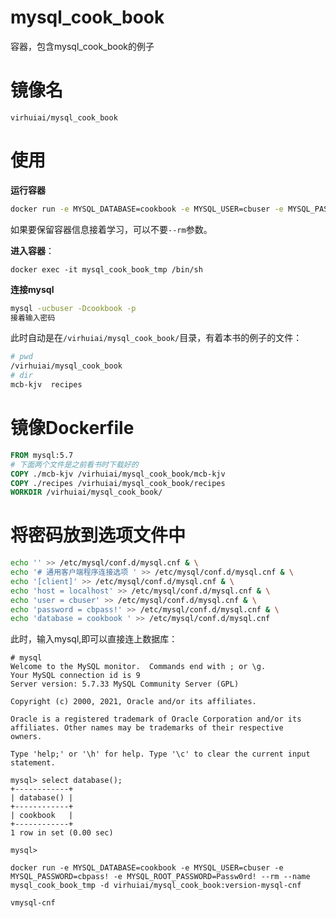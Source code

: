 

# mysql_cook_book

容器，包含mysql_cook_book的例子



# 镜像名



```
virhuiai/mysql_cook_book
```





# 使用



**运行容器**



```bash
docker run -e MYSQL_DATABASE=cookbook -e MYSQL_USER=cbuser -e MYSQL_PASSWORD=cbpass! -e MYSQL_ROOT_PASSWORD=Passw0rd! --rm --name mysql_cook_book_tmp -d virhuiai/mysql_cook_book:latest
```



如果要保留容器信息接着学习，可以不要`--rm`参数。



**进入容器**：



```
docker exec -it mysql_cook_book_tmp /bin/sh
```



**连接mysql**



```bash
mysql -ucbuser -Dcookbook -p
接着输入密码
```



此时自动是在`/virhuiai/mysql_cook_book/`目录，有着本书的例子的文件：



```bash
# pwd
/virhuiai/mysql_cook_book
# dir
mcb-kjv  recipes
```





# 镜像Dockerfile



```dockerfile
FROM mysql:5.7
# 下面两个文件是之前看书时下载好的
COPY ./mcb-kjv /virhuiai/mysql_cook_book/mcb-kjv
COPY ./recipes /virhuiai/mysql_cook_book/recipes
WORKDIR /virhuiai/mysql_cook_book/
```





# 将密码放到选项文件中



```bash
echo '' >> /etc/mysql/conf.d/mysql.cnf & \
echo '# 通用客户端程序连接选项 ' >> /etc/mysql/conf.d/mysql.cnf & \
echo '[client]' >> /etc/mysql/conf.d/mysql.cnf & \
echo 'host = localhost' >> /etc/mysql/conf.d/mysql.cnf & \
echo 'user = cbuser' >> /etc/mysql/conf.d/mysql.cnf & \
echo 'password = cbpass!' >> /etc/mysql/conf.d/mysql.cnf & \
echo 'database = cookbook ' >> /etc/mysql/conf.d/mysql.cnf
```



此时，输入mysql,即可以直接连上数据库：



```
# mysql
Welcome to the MySQL monitor.  Commands end with ; or \g.
Your MySQL connection id is 9
Server version: 5.7.33 MySQL Community Server (GPL)

Copyright (c) 2000, 2021, Oracle and/or its affiliates.

Oracle is a registered trademark of Oracle Corporation and/or its
affiliates. Other names may be trademarks of their respective
owners.

Type 'help;' or '\h' for help. Type '\c' to clear the current input statement.

mysql> select database();
+------------+
| database() |
+------------+
| cookbook   |
+------------+
1 row in set (0.00 sec)

mysql> 
```



```
docker run -e MYSQL_DATABASE=cookbook -e MYSQL_USER=cbuser -e MYSQL_PASSWORD=cbpass! -e MYSQL_ROOT_PASSWORD=Passw0rd! --rm --name mysql_cook_book_tmp -d virhuiai/mysql_cook_book:version-mysql-cnf
```



```
vmysql-cnf
```

